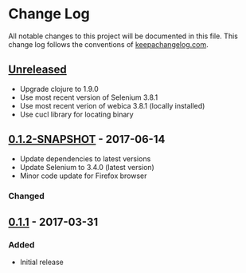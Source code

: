 # Change Log
All notable changes to this project will be documented in this file. This change log follows the conventions of [keepachangelog.com](http://keepachangelog.com/).

## [Unreleased]

- Upgrade clojure to 1.9.0
- Use most recent version of Selenium 3.8.1
- Use most recent verion of webica 3.8.1 (locally installed)
- Use cucl library for locating binary

## [0.1.2-SNAPSHOT] - 2017-06-14

- Update dependencies to latest versions
- Update Selenium to 3.4.0 (latest version)
- Minor code update for Firefox browser

### Changed

## [0.1.1] - 2017-03-31

### Added

- Initial release

[Unreleased]: https://github.com/agilecreativity/tuktuk/compare/0.1.2-SNAPSHOT...HEAD
[0.1.2-SNAPSHOT]: https://github.com/agilecreativity/tuktuk/compare/0.1.1...0.1.2-SNAPSHOT
[0.1.1]: https://github.com/agilecreativity/tuktuk/compare/0.1.0...0.1.1
